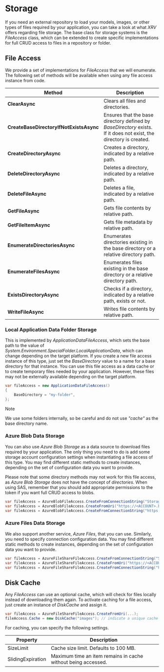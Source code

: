 # Storage

If you need an external repository to load your models, images, or other types of files required by your application, you can take a look at what _XRV_ offers regarding file storage. The base class for storage systems is the _FileAccess_ class, which can be extended to create specific implementations for full CRUD access to files in a repository or folder.

## File Access

We provide a set of implementations for _FileAccess_ that we will enumerate. The following set of methods will be available when using any file access instance from code.

| Method | Description |
| ------ | ------------------- |
| **ClearAsync** | Clears all files and directories. |
| **CreateBaseDirectoryIfNotExistsAsync** | Ensures that the base directory defined by _BaseDirectory_ exists. If it does not exist, the directory is created. |
| **CreateDirectoryAsync** | Creates a directory, indicated by a relative path. |
| **DeleteDirectoryAsync** | Deletes a directory, indicated by a relative path. |
| **DeleteFileAsync** | Deletes a file, indicated by a relative path. |
| **GetFileAsync** | Gets file contents by relative path. |
| **GetFileItemAsync** | Gets file metadata by relative path. |
| **EnumerateDirectoriesAsync** | Enumerates directories existing in the base directory or a relative directory path. |
| **EnumerateFilesAsync** | Enumerates files existing in the base directory or a relative directory path. |
| **ExistsDirectoryAsync** | Checks if a directory, indicated by a relative path, exists or not. |
| **WriteFileAsync** | Writes file contents by relative path. |

### Local Application Data Folder Storage

This is implemented by _ApplicationDataFileAccess_, which sets the base path to the value of _System.Environment.SpecialFolder.LocalApplicationData_, which can change depending on the target platform. If you create a new file access instance of this type, just set the _BaseDirectory_ value to a name for a base directory for that instance. You can use this file access as a data cache or to create temporary files needed by your application. However, these files may not be externally available depending on the target platform.

```csharp
var fileAccess = new ApplicationDataFileAccess()
{
    BaseDirectory = "my-folder",
};
```
> [!NOTE]
> We use some folders internally, so be careful and do not use _"cache"_ as the base directory name.

### Azure Blob Data Storage

You can also use _Azure Blob Storage_ as a data source to download files required by your application. The only thing you need to do is add some storage account configuration settings when instantiating a file access of this type. You may find different static methods to create instances, depending on the set of configuration data you want to provide.

Please note that some directory methods may not work for this file access, as _Azure Blob Storage_ does not have the concept of _directories_. When using SAS, remember that you should add appropriate permissions to the token if you want full CRUD access to blobs.

```csharp
var fileAccess = AzureBlobFileAccess.CreateFromConnectionString("Storage account connection string", "Container name"); //or
var fileAccess = AzureBlobFileAccess.CreateFromUri("https://<ACCOUNT>.blob.core.windows.net/container?sv=2021-08-06&st=2022-11-18T15%3A07%3A20Z&..."); // Container URI containing SAS (or without SAS for public containers, if you need read-only operations)
var fileAccess = AzureBlobFileAccess.CreateFromConnectionString("https://<ACCOUNT>.blob.core.windows.net/container", "sv=2021-08-06&st=2022-11-18T15%3A07%3A20Z&...");  // Container URI with separated SAS
```

### Azure Files Data Storage

We also support another service, _Azure Files_, that you can use. Similarly, you need to specify connection configuration data. You may find different static methods to create instances, depending on the set of configuration data you want to provide.

```csharp
var fileAccess = AzureFileShareFileAccess.CreateFromConnectionString("Storage account connection string", "Share name"); //or
var fileAccess = AzureFileShareFileAccess.CreateFromUri("https://<ACCOUNT>.file.core.windows.net/share?sv=2021-08-06&st=2022-11-18T15%3A07%3A20Z&..."); // Share URI containing SAS
var fileAccess = AzureFileShareFileAccess.CreateFromConnectionString("https://<ACCOUNT>.file.core.windows.net/share", "sv=2021-08-06&st=2022-11-18T15%3A07%3A20Z&...");  // Share URI with separated SAS
```

## Disk Cache

Any _FileAccess_ can use an optional cache, which will check for files locally instead of downloading them again. To activate caching for a file access, just create an instance of _DiskCache_ and assign it.

```csharp
var fileAccess = AzureFileShareFileAccess.CreateFromUri(...);
fileAccess.Cache = new DiskCache("images"); // indicate a unique cache name for your needs
```

For caching, you can specify the following settings.

| Property | Description |
| ------ | ------------------- |
| SizeLimit | Cache size limit. Defaults to 100 MB. |
| SlidingExpiration | Maximum time an item remains in cache without being accessed. |
